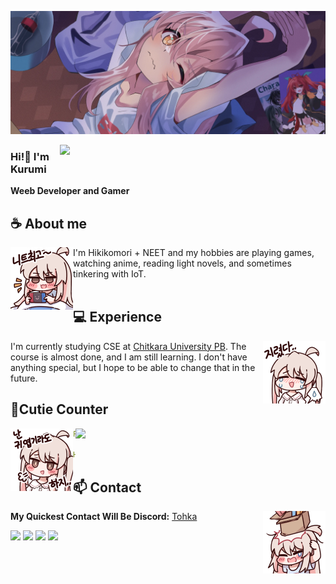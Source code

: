 <div align="center">
<!-- ![](https://typograssy.deno.dev/api?text=お兄ちゃんはおしまい!&l0=none&bg=none&frame=none&speed=100&comment=) -->
<!-- ![](https://typograssy.deno.dev/api?text=お兄ちゃんはおしまい!&l0=none&l1=00cce6&l2=80f1ff&l3=009eb3&l4=caf9ff&bg=none&frame=none&speed=100&comment=) -->

</div>

![Preview](./images/bg.webp)

<a href="https://discord.com/users/632235913992208424"><img align="right" width="425" src="https://lanyard.kyrie25.me/api/632235913992208424?imgStyle=square&gradient=e9d6d5-e9d6d5-f3b1b4-ffffff&bg=0d1117"></a>


### Hi!👋 I'm Kurumi

**Weeb Developer and Gamer** 

## **☕ About me**
<a href="https://github.com/KurumiZph"><img align="left" width="100" src="./images/mahiro_switch.png"></a>
I'm Hikikomori + NEET and my hobbies are playing games, watching anime, reading light novels, and sometimes tinkering with IoT. 
<br><br>

## **💻 Experience**
<a href="https://github.com/KurumiZph"><img align="right" width="100" src="./images/mahiro_cry.png"></a>
I'm currently studying CSE at [Chitkara University PB](https://www.chitkara.edu.in/). The course is almost done, and I am still learning. I don't have anything special, but I hope to be able to change that in the future.

<!-- 
## **📊 Github Stats**
<div><a href="https://github.com/KurumiZph"><img width="100" src="https://cdn.discordapp.com/attachments/1077108830862839848/1107004077621125240/105017051_p13.png"></a><div>
<p align="center"><img width="50%" src="https://github-readme-stats.vercel.app/api?username=KurumiZph&show_icons=true&count_private=true&theme=react&hide_border=true&bg_color=0D1117"/> <img width="45%" src="https://github-readme-stats.vercel.app/api/top-langs/?username=KurumiZph&show_icons=true&count_private=true&theme=react&hide_border=true&bg_color=0D1117&layout=compact"/>
</p> -->

<!-- ## **🎧 Spotify**
<p align="center">
<a href="https://spotify-github-profile.vercel.app/api/view?uid=z8vtap612j1ajql4wsyhl074i&redirect=true"><img src="https://spotify-github-profile.vercel.app/api/view?uid=z8vtap612j1ajql4wsyhl074i&cover_image=true&theme=default&show_offline=true&background_color=0d11170&interchange=false&bar_color_cover=true"></a><a href="https://open.spotify.com/user/z8vtap612j1ajql4wsyhl074i?si=6962aa5c8435476f"><img width="525" src="https://spotify-recently-played-readme.vercel.app/api?user=z8vtap612j1ajql4wsyhl074i"></a>
</p> -->

## **🧋Cutie Counter**
<!-- <p align="center">
	<img src="https://moe-counter.glitch.me/get/@KurumiZph?theme=moebooru-h"> <br/>
</p> -->
<a href="https://discord.com/users/738748102311280681"><img align="right" width=400 src="https://moe-counter.glitch.me/get/@KurumiZph?theme=rule34"></a>
<a href="https://github.com/KurumiZph"><img align="left" width="100" src="./images/mahiro.png"></a>

```yaml
People who visit my profile :3

Hehe~ another cutie has been caught!
```
<!-- <br><br><br><br> -->
## **📫 Contact**
<a href="https://github.com/KurumiZph"><img align="right" width="100" src="./images/mahiro_box.png" /></a>
**My Quickest Contact Will Be Discord:** [Tohka](https://discord.com/users/632235913992208424)

[![](https://img.shields.io/github/followers/KurumiZph?label=Followers&style=social)](https://github.com/KurumiZph)
[![](https://img.shields.io/badge/Discord-7289DA?logo=discord&logoColor=white)](https://discord.com/users/632235913992208424)
[![](https://img.shields.io/badge/Steam-1a6a98?logo=steam&logoColor=white)](https://steamcommunity.com/id/Rin-Mizuki/)
[![](https://img.shields.io/badge/Mail-D14836?logo=gmail&logoColor=white)](mailto:arishsamria008@gmail.com)

